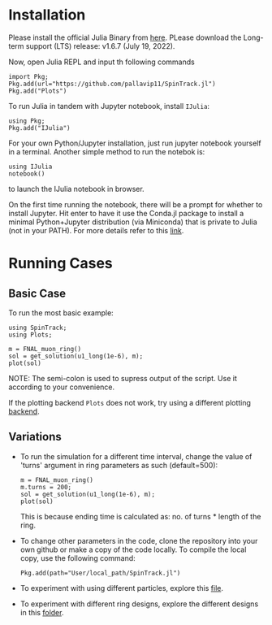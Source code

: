# Installation

Please install the official Julia Binary from [here](https://julialang.org/downloads/). PLease download the Long-term support (LTS) release: v1.6.7 (July 19, 2022).

Now, open Julia REPL and input th following commands

``` 
import Pkg;
Pkg.add(url="https://github.com/pallavip11/SpinTrack.jl")
Pkg.add("Plots")
```
To run Julia in tandem with Jupyter notebook, install `IJulia`:

```
using Pkg;
Pkg.add("IJulia")
```
For your own Python/Jupyter installation, just run jupyter notebook yourself in a terminal. Another simple method to run the notebok is:

```
using IJulia
notebook()
```
to launch the IJulia notebook in browser.

On the first time running the notebook, there will be a prompt for whether to install Jupyter. Hit enter to have it use the Conda.jl package to install a minimal Python+Jupyter distribution (via Miniconda) that is private to Julia (not in your PATH).
For more details refer to this [link](https://julialang.github.io/IJulia.jl/stable/manual/running/).

# Running Cases

## Basic Case

To run the most basic example:

``` 
using SpinTrack;
using Plots;

m = FNAL_muon_ring()
sol = get_solution(u1_long(1e-6), m);
plot(sol)
```
NOTE: The semi-colon is used to supress output of the script. Use it according to your convenience.

If the plotting backend `Plots` does not work, try using a different plotting [backend](https://docs.juliaplots.org/latest/backends/). 
## Variations

- To run the simulation for a different time interval, change the value of 'turns' argument in ring parameters as such (default=500):
  ``` 
  m = FNAL_muon_ring()
  m.turns = 200;
  sol = get_solution(u1_long(1e-6), m);
  plot(sol)
  ```  
  This is because ending time is calculated as: no. of turns * length of the ring.
  
- To change other parameters in the code, clone the repository into your own github or make a copy of the code locally. To compile the local copy, use the   following command:
  ``` 
  Pkg.add(path="User/local_path/SpinTrack.jl")
  ```  
- To experiment with using different particles, explore this [file](src/particles.jl).
- To experiment with different ring designs, explore the different designs in this [folder](src/ring_designs).

